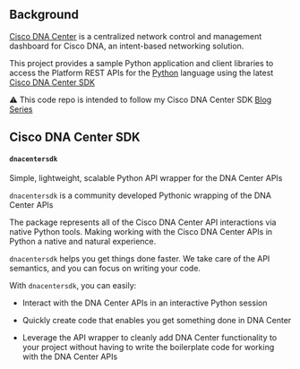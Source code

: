## Background

[Cisco DNA Center](https://www.cisco.com/c/en/us/products/cloud-systems-management/dna-center/index.html) is a centralized network control and management dashboard for Cisco DNA, an intent-based networking solution.

This project provides a sample Python application and client libraries to access the Platform REST APIs for the [Python](https://www.python.org) language using the latest [Cisco DNA Center SDK](https://developer.cisco.com/docs/dna-center/#!python-sdk-getting-started/installation)

⚠️ This code repo is intended to follow my Cisco DNA Center SDK [Blog Series](https://blogs.cisco.com/author/kareemiskander)

## Cisco DNA Center SDK
#### `dnacentersdk`
Simple, lightweight, scalable Python API wrapper for the DNA Center APIs

`dnacentersdk` is a community developed Pythonic wrapping of the DNA Center APIs 

The package represents all of the Cisco DNA Center API interactions via native Python tools. Making working with the Cisco DNA Center APIs in Python a native and natural experience.

`dnacentersdk` helps you get things done faster. We take care of the API semantics, and you can focus on writing your code.

With `dnacentersdk`, you can easily:

- Interact with the DNA Center APIs in an interactive Python session

- Quickly create code that enables you get something done in DNA Center

- Leverage the API wrapper to cleanly add DNA Center functionality to your project without having to write the boilerplate code for working with the DNA Center APIs

